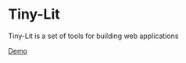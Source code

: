 # Tiny-Lit

Tiny-Lit is a set of tools for building web applications

[Demo](https://alenaksu.github.io/tiny-lit/demo/)